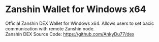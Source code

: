 # Zanshin Wallet for Windows x64  
Official Zanshin DEX Wallet for Windows x64. Allows users to set bacic communication with remote Zanshin node.  
Zanshin DEX Source Code: https://github.com/AnkyDu77/dex
